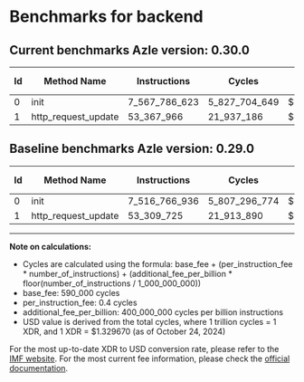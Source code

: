 # Benchmarks for backend

## Current benchmarks Azle version: 0.30.0

| Id  | Method Name         | Instructions  | Cycles        | USD           | USD/Million Calls | Change                               |
| --- | ------------------- | ------------- | ------------- | ------------- | ----------------- | ------------------------------------ |
| 0   | init                | 7_567_786_623 | 5_827_704_649 | $0.0077489240 | $7_748.92         | <font color="red">+51_019_687</font> |
| 1   | http_request_update | 53_367_966    | 21_937_186    | $0.0000291692 | $29.16            | <font color="red">+58_241</font>     |

## Baseline benchmarks Azle version: 0.29.0

| Id  | Method Name         | Instructions  | Cycles        | USD           | USD/Million Calls |
| --- | ------------------- | ------------- | ------------- | ------------- | ----------------- |
| 0   | init                | 7_516_766_936 | 5_807_296_774 | $0.0077217883 | $7_721.78         |
| 1   | http_request_update | 53_309_725    | 21_913_890    | $0.0000291382 | $29.13            |

---

**Note on calculations:**

- Cycles are calculated using the formula: base_fee + (per_instruction_fee \* number_of_instructions) + (additional_fee_per_billion \* floor(number_of_instructions / 1_000_000_000))
- base_fee: 590_000 cycles
- per_instruction_fee: 0.4 cycles
- additional_fee_per_billion: 400_000_000 cycles per billion instructions
- USD value is derived from the total cycles, where 1 trillion cycles = 1 XDR, and 1 XDR = $1.329670 (as of October 24, 2024)

For the most up-to-date XDR to USD conversion rate, please refer to the [IMF website](https://www.imf.org/external/np/fin/data/rms_sdrv.aspx).
For the most current fee information, please check the [official documentation](https://internetcomputer.org/docs/current/developer-docs/gas-cost#execution).
